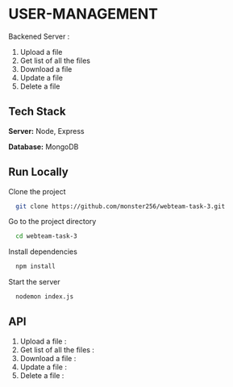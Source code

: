 
# USER-MANAGEMENT 

Backened Server : 
 1. Upload a file
 2. Get list of all the files
 3. Download a file
 4. Update a file
 5. Delete a file
 


## Tech Stack


**Server:** Node, Express

**Database:** MongoDB


## Run Locally

Clone the project

```bash
  git clone https://github.com/monster256/webteam-task-3.git
```

Go to the project directory

```bash
  cd webteam-task-3
```

Install dependencies

```bash
  npm install
```

Start the server

```bash
  nodemon index.js
```

## API


 1. Upload a file : 
 2. Get list of all the files :
 3. Download a file :
 4. Update a file :
 5. Delete a file :

